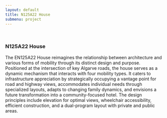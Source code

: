```yaml
---
layout: default
title: N125A22 House
submenu: project
---
```



<br id="scr-to-here" />

### N125A22 House


The EN125A22 House reimagines the relationship between architecture and various forms of mobility through its distinct design and purpose. Positioned at the intersection of key Algarve roads, the house serves as a dynamic mechanism that interacts with four mobility types. It caters to infrastructure appreciation by strategically occupying a vantage point for road and highway views, accommodates individual needs through specialized layouts, adapts to changing family dynamics, and envisions a future transformation into a community-focused hotel. The design principles include elevation for optimal views, wheelchair accessibility, efficient construction, and a dual-program layout with private and public areas.